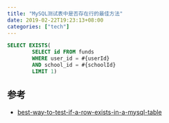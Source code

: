 ```yaml
---
title: "MySQL测试表中是否存在行的最佳方法"
date: 2019-02-22T19:23:13+08:00
categories: ["tech"]
---
```


```sql
SELECT EXISTS(
        SELECT id FROM funds
        WHERE user_id = #{userId}
        AND school_id = #{schoolId}
        LIMIT 1)
```

## 参考

- [best-way-to-test-if-a-row-exists-in-a-mysql-table](https://stackoverflow.com/questions/1676551/best-way-to-test-if-a-row-exists-in-a-mysql-table)